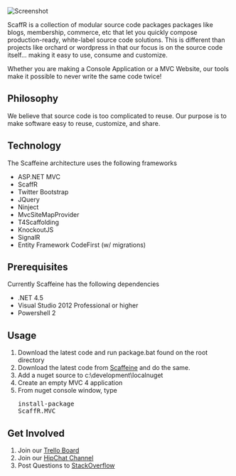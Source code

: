 ![Screenshot](https://raw.github.com/wcpro/ScaffR/master/creative/scaffr-logo-small.gif)<br/>


ScaffR is a collection of modular source code packages packages like blogs, membership, 
commerce, etc that let you quickly compose production-ready, white-label source code solutions.  This is different than projects like
orchard or wordpress in that our focus is on the source code itself... making it easy to use, consume and customize.

Whether you are making a Console Application or a MVC Website, our tools make it possible to never write the same code
twice!

Philosophy
-----
We believe that source code is too complicated to reuse.  Our purpose is to make software easy to reuse, customize, and share.

Technology
-----
The Scaffeine architecture uses the following frameworks

* ASP.NET MVC
* ScaffR
* Twitter Bootstrap
* JQuery
* Ninject
* MvcSiteMapProvider
* T4Scaffolding
* KnockoutJS
* SignalR
* Entity Framework CodeFirst (w/ migrations)

Prerequisites
------
Currently Scaffeine has the following dependencies

* .NET 4.5
* Visual Studio 2012 Professional or higher
* Powershell 2

Usage
------
1. Download the latest code and run package.bat found on the root directory
2. Download the latest code from [Scaffeine](https://www.github.com/wcpro/scaffeine) and do the same.
3. Add a nuget source to c:\development\localnuget
4. Create an empty MVC 4 application
5. From nuget console window, type <pre>install-package ScaffR.MVC</pre>

Get Involved
------
1. Join our [Trello Board](https://trello.com/board/scaffr/507754f1d6bcfa3f54062cbd)
2. Join our [HipChat Channel](https://www.hipchat.com/g2pYaEoF0) 
3. Post Questions to [StackOverflow](http://stackoverflow.com/questions/tagged/scaffr)